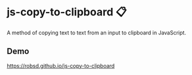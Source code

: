 # js-copy-to-clipboard 📋

A method of copying text to text from an input to clipboard in JavaScript.

## Demo

https://robsd.github.io/js-copy-to-clipboard